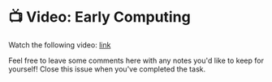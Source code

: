 # :tv: Video: Early Computing

Watch the following video: [link](https://youtu.be/O5nskjZ_GoI)

Feel free to leave some comments here with any notes you'd like to keep for yourself! Close this issue when you've completed the task.
